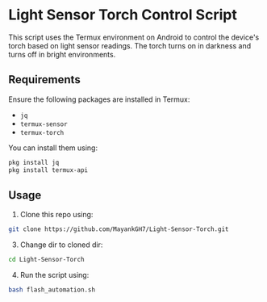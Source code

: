 # Light Sensor Torch Control Script

This script uses the Termux environment on Android to control the device's torch based on light sensor readings. The torch turns on in darkness and turns off in bright environments.

## Requirements

Ensure the following packages are installed in Termux:
- `jq`
- `termux-sensor`
- `termux-torch`

You can install them using:
```sh
pkg install jq
pkg install termux-api
```

## Usage

1. Clone this repo using:
``` sh
git clone https://github.com/MayankGH7/Light-Sensor-Torch.git
```

3. Change dir to cloned dir:
``` sh
cd Light-Sensor-Torch
```

4. Run the script using:
``` sh
bash flash_automation.sh
```
